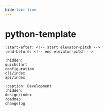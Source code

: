 ```yaml
---
hide-toc: true
---
```


# python-template

```{include} ../README.md
:start-after: <!-- start elevator-pitch -->
:end-before: <!-- end elevator-pitch -->
```

```{toctree}
:hidden:
quickstart
configuration
cli/index
api/index
```

```{toctree}
:caption: Development
:hidden:
design/index
roadmap
changelog
```
